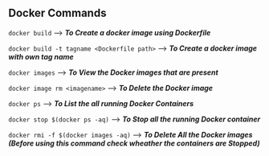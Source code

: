 ## Docker Commands

`docker build` --> ***To Create a docker image using Dockerfile*** 

`docker build -t tagname <Dockerfile path>` --> ***To Create a docker image with own tag name***

`docker images` --> ***To View the Docker images that are present***

`docker image rm <imagename>` --> ***To Delete the Docker image***

`docker ps` --> ***To List the all running Docker Containers***

`docker stop $(docker ps -aq)` --> ***To Stop all the running Docker container***

`docker rmi -f $(docker images -aq)` --> ***To Delete All the Docker images (Before using this command check wheather the containers are Stopped)***
